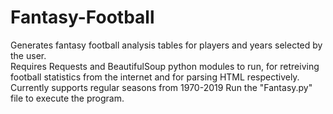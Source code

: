 # Fantasy-Football
Generates fantasy football analysis tables for players and years selected by the user.  
Requires Requests and BeautifulSoup python modules to run, for retreiving football statistics from the internet and for parsing HTML respectively.
Currently supports regular seasons from 1970-2019
Run the "Fantasy.py" file to execute the program.
